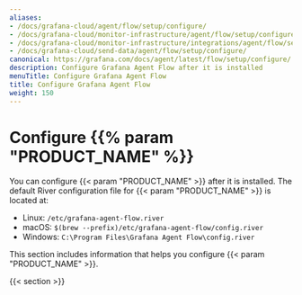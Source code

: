 ```yaml
---
aliases:
- /docs/grafana-cloud/agent/flow/setup/configure/
- /docs/grafana-cloud/monitor-infrastructure/agent/flow/setup/configure/
- /docs/grafana-cloud/monitor-infrastructure/integrations/agent/flow/setup/configure/
- /docs/grafana-cloud/send-data/agent/flow/setup/configure/
canonical: https://grafana.com/docs/agent/latest/flow/setup/configure/
description: Configure Grafana Agent Flow after it is installed
menuTitle: Configure Grafana Agent Flow
title: Configure Grafana Agent Flow
weight: 150
---
```


# Configure {{% param "PRODUCT_NAME" %}}

You can configure {{< param "PRODUCT_NAME" >}} after it is installed. The default River configuration file for {{< param "PRODUCT_NAME" >}} is located at:

* Linux: `/etc/grafana-agent-flow.river`
* macOS: `$(brew --prefix)/etc/grafana-agent-flow/config.river`
* Windows: `C:\Program Files\Grafana Agent Flow\config.river`

This section includes information that helps you configure {{< param "PRODUCT_NAME" >}}.

{{< section >}}
